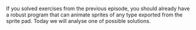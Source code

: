 If you solved exercises from the previous episode, you should already have a robust program that can animate sprites of any type exported from the sprite pad.
Today we will analyse one of possible solutions.